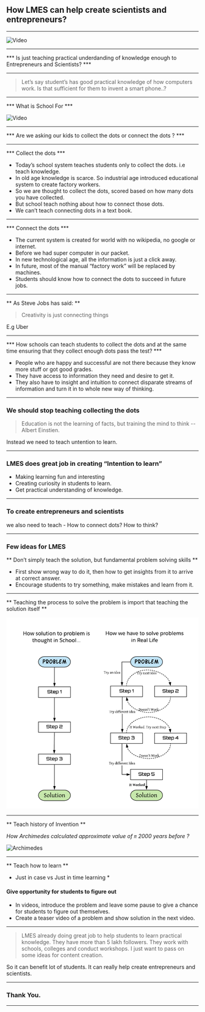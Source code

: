 ## How LMES can help create scientists and entrepreneurs?

---

![Video](https://www.youtube.com/embed/Nq_iXullRLw)

---

*** Is just teaching practical underdanding of knowledge enough to Entrepreneurs and Scientists? ***

---

> Let’s say student’s has good practical knowledge of how computers work. Is that sufficient for them to invent a smart phone..?

---

*** What is School For ***

![Video](https://www.youtube.com/embed/sXpbONjV1Jc)

---

*** Are we asking our kids to collect the dots or connect the dots ? ***

---

*** Collect the dots ***

* Today’s school system teaches students only to collect the dots. i.e teach knowledge.
* In old age knowledge is scarce. So industrial age introduced educational system to create factory workers.
* So we are thought to collect the dots, scored based on how many dots you have collected.
* But school teach nothing about how to connect those dots.
* We can’t teach connecting dots in a text book.

---

*** Connect the dots ***

* The current system is created for world with no wikipedia, no google or internet.
* Before we had super computer in our packet.
* In new technological age, all the information is just a click away.
* In future, most of the manual “factory work” will be replaced by machines.
* Students should know how to connect the dots to succeed in future jobs. 

---

** As Steve Jobs has said: **

>  Creativity is just connecting things 

E.g Uber

---

*** How schools can teach students to collect the dots and at the same time ensuring that they collect enough dots pass the test? ***

* People who are happy and successful are not there because they know more stuff or got good grades.
* They have access to information they need and desire to get it.
* They also have to insight and intuition to connect disparate streams of information and turn it in to whole new way of thinking.

---

### We should stop teaching collecting the dots

> Education is not the learning of facts, but training the mind to think -- Albert Einstien.

Instead we need to teach untention to learn.

---

### LMES does great job in creating “Intention to learn”

* Making learning fun and interesting
* Creating curiosity in students to learn.
* Get practical understanding of knowledge.

---

### To create entrepreneurs and scientists 

we also need to teach - How to connect dots? How to think? 

---

### Few ideas for LMES

** Don’t simply teach the solution, but fundamental problem solving skills **

* First show wrong way to do it, then how to get insights from it to arrive at correct answer.
* Encourage students to try something, make mistakes and learn from it.

---

** Teaching the process to solve the problem is import that teaching the solution itself **

<img src="assets/image/prob-solving.png" alt="Problem solving" width="600px" height="500px">

---

** Teach history of Invention **

*How Archimedes calculated approximate value of `π` 2000 years before ?* 

![Archimedes](https://cdn-images-1.medium.com/max/1600/1*piVj4NEUtHQSTPH5BXb9_A.gif)

---

** Teach how to learn **

* Just in case vs Just in time learning *

#### Give opportunity for students to figure out

* In videos, introduce the problem and leave some pause to give a chance for students to figure out themselves.
* Create a teaser video of a problem and show solution in the next video.

---

> LMES already doing great job to help students to learn practical knowledge. They have more than 5 lakh followers. They work with schools, colleges and conduct workshops. I just want to pass on some ideas for content creation.

So it can benefit lot of students. It can really help create entrepreneurs and scientists.

---

### Thank You.

---



